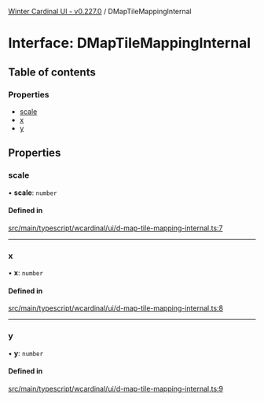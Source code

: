 [Winter Cardinal UI - v0.227.0](../index.md) / DMapTileMappingInternal

# Interface: DMapTileMappingInternal

## Table of contents

### Properties

- [scale](DMapTileMappingInternal.md#scale)
- [x](DMapTileMappingInternal.md#x)
- [y](DMapTileMappingInternal.md#y)

## Properties

### scale

• **scale**: `number`

#### Defined in

[src/main/typescript/wcardinal/ui/d-map-tile-mapping-internal.ts:7](https://github.com/winter-cardinal/winter-cardinal-ui/blob/v0.227.0/src/main/typescript/wcardinal/ui/d-map-tile-mapping-internal.ts#L7)

___

### x

• **x**: `number`

#### Defined in

[src/main/typescript/wcardinal/ui/d-map-tile-mapping-internal.ts:8](https://github.com/winter-cardinal/winter-cardinal-ui/blob/v0.227.0/src/main/typescript/wcardinal/ui/d-map-tile-mapping-internal.ts#L8)

___

### y

• **y**: `number`

#### Defined in

[src/main/typescript/wcardinal/ui/d-map-tile-mapping-internal.ts:9](https://github.com/winter-cardinal/winter-cardinal-ui/blob/v0.227.0/src/main/typescript/wcardinal/ui/d-map-tile-mapping-internal.ts#L9)

